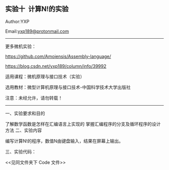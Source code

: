 实验十  计算N!的实验
-----------------------------------------------------------------
Author:YXP

Email:yxp189@protonmail.com
***************************************************************
更多微机实验：

https://github.com/Amoiensis/Assembly-language/

https://blog.csdn.net/yxp189/column/info/39992

适用课程：微机原理与接口技术（实验）

选用教材：微型计算机原理与接口技术-中国科学技术大学出版社

注意：未经允许，请勿转载！
***************************************************************

一、实验要求和目的

了解数学函数是怎样在汇编语言上实现的
掌握汇编程序的分支及循环程序的设计方法
二、实验内容

编写计算N!的程序，数值N由键盘输入，结果在屏幕上输出。
   
三、实验代码：
    
 <<见同文件夹下 Code 文件>>
 
